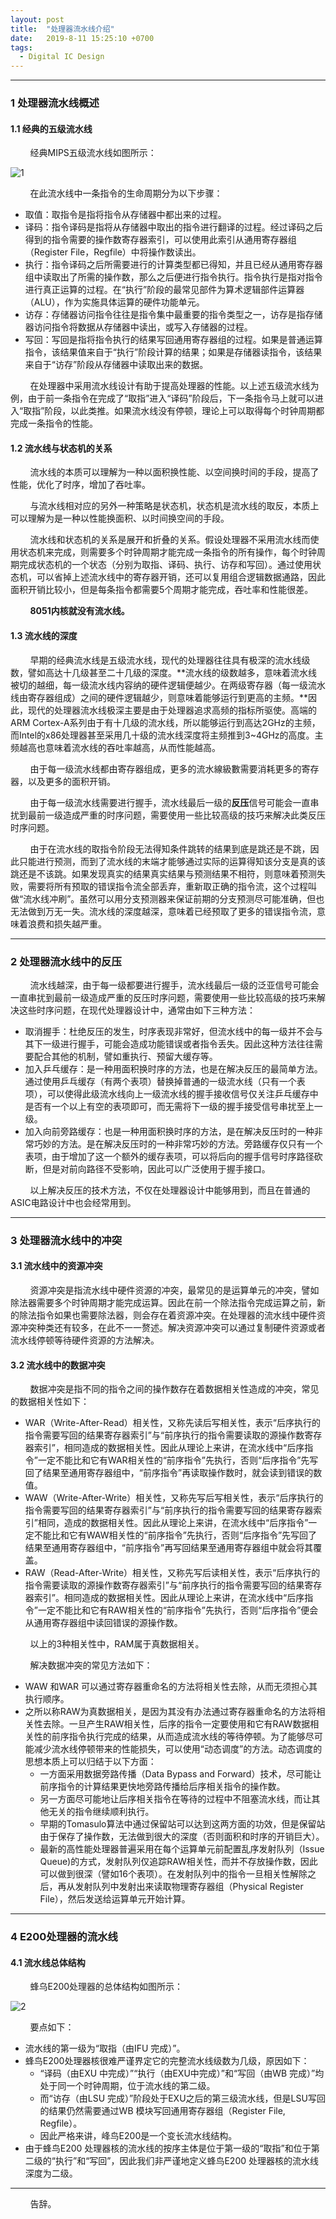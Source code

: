 ```yaml
---
layout: post
title:  "处理器流水线介绍"
date:   2019-8-11 15:25:10 +0700
tags:
  - Digital IC Design
---
```


----

### 1 处理器流水线概述

#### 1.1 经典的五级流水线

&#160; &#160; &#160; &#160; 经典MIPS五级流水线如图所示：

![1](https://raw.githubusercontent.com/Verdvana/Verdvana.github.io/master/_posts/%E5%A4%84%E7%90%86%E5%99%A8%E6%B5%81%E6%B0%B4%E7%BA%BF%E4%BB%8B%E7%BB%8D/1.jpg)

&#160; &#160; &#160; &#160; 在此流水线中一条指令的生命周期分为以下步骤：

* 取值：取指令是指将指令从存储器中都出来的过程。
* 译码：指令译码是指将从存储器中取出的指令进行翻译的过程。经过译码之后得到的指令需要的操作数寄存器索引，可以使用此索引从通用寄存器组（Register File，Regfile）中将操作数读出。
* 执行：指令译码之后所需要进行的计算类型都已得知，并且已经从通用寄存器组中读取出了所需的操作数，那么之后便进行指令执行。指令执行是指对指令进行真正运算的过程。在“执行”阶段的最常见部件为算术逻辑部件运算器（ALU），作为实施具体运算的硬件功能单元。
* 访存：存储器访问指令往往是指令集中最重要的指令类型之一，访存是指存储器访问指令将数据从存储器中读出，或写入存储器的过程。
* 写回：写回是指将指令执行的结果写回通用寄存器组的过程。如果是普通运算指令，该结果值来自于“执行”阶段计算的结果；如果是存储器读指令，该结果来自于“访存”阶段从存储器中读取出来的数据。

&#160; &#160; &#160; &#160; 在处理器中采用流水线设计有助于提高处理器的性能。以上述五级流水线为例，由于前一条指令在完成了“取指”进入“译码”阶段后，下一条指令马上就可以进入“取指”阶段，以此类推。如果流水线没有停顿，理论上可以取得每个时钟周期都完成一条指令的性能。

#### 1.2 流水线与状态机的关系

&#160; &#160; &#160; &#160; 流水线的本质可以理解为一种以面积换性能、以空间换时间的手段，提高了性能，优化了时序，增加了吞吐率。

&#160; &#160; &#160; &#160; 与流水线相对应的另外一种策略是状态机，状态机是流水线的取反，本质上可以理解为是一种以性能换面积、以时间换空间的手段。

&#160; &#160; &#160; &#160; 流水线和状态机的关系是展开和折叠的关系。假设处理器不采用流水线而使用状态机来完成，则需要多个时钟周期才能完成一条指令的所有操作，每个时钟周期完成状态机的一个状态（分别为取指、译码、执行、访存和写回）。通过使用状态机，可以省掉上述流水线中的寄存器开销，还可以复用组合逻辑数据通路，因此面积开销比较小，但是每条指令都需要5个周期才能完成，吞吐率和性能很差。

&#160; &#160; &#160; &#160; **8051内核就没有流水线。**

#### 1.3 流水线的深度

&#160; &#160; &#160; &#160; 早期的经典流水线是五级流水线，现代的处理器往往具有极深的流水线级数，譬如高达十几级甚至二十几级的深度。**流水线的级数越多，意味着流水线被切的越细，每一级流水线内容纳的硬件逻辑便越少。在两级寄存器（每一级流水线由寄存器组成）之间的硬件逻辑越少，则意味着能够运行到更高的主频。**因此，现代的处理器流水线极深主要是由于处理器追求高频的指标所驱使。高端的ARM Cortex-A系列由于有十几级的流水线，所以能够运行到高达2GHz的主频，而Intel的x86处理器甚至采用几十级的流水线深度将主频推到3~4GHz的高度。主频越高也意味着流水线的吞吐率越高，从而性能越高。

&#160; &#160; &#160; &#160; 由于每一级流水线都由寄存器组成，更多的流水線級數需要消耗更多的寄存器，以及更多的面积开销。

&#160; &#160; &#160; &#160; 由于每一级流水线需要进行握手，流水线最后一级的**反压**信号可能会一直串扰到最前一级造成严重的时序问题，需要使用一些比较高级的技巧来解决此类反压时序问题。

&#160; &#160; &#160; &#160; 由于在流水线的取指令阶段无法得知条件跳转的结果到底是跳还是不跳，因此只能进行预测，而到了流水线的末端才能够通过实际的运算得知该分支是真的该跳还是不该跳。如果发现真实的结果真实结果与预测结果不相符，则意味着预测失败，需要将所有预取的错误指令流全部丢弃，重新取正确的指令流，这个过程叫做“流水线冲刷”。虽然可以用分支预测器来保证前期的分支预测尽可能准确，但也无法做到万无一失。流水线的深度越深，意味着已经预取了更多的错误指令流，意味着浪费和损失越严重。

----

### 2 处理器流水线中的反压

&#160; &#160; &#160; &#160; 流水线越深，由于每一级都要进行握手，流水线最后一级的泛亚信号可能会一直串扰到最前一级造成严重的反压时序问题，需要使用一些比较高级的技巧来解决这些时序问题，在现代处理器设计中，通常由如下三种方法：

* 取消握手：杜绝反压的发生，时序表现非常好，但流水线中的每一级并不会与其下一级进行握手，可能会造成功能错误或者指令丢失。因此这种方法往往需要配合其他的机制，譬如重执行、预留大缓存等。
* 加入乒乓缓存：是一种用面积换时序的方法，也是在解决反压的最简单方法。通过使用乒乓缓存（有两个表项）替换掉普通的一级流水线（只有一个表项），可以使得此级流水线向上一级流水线的握手接收信号仅关注乒乓缓存中是否有一个以上有空的表项即可，而无需将下一级的握手接受信号串扰至上一级。
* 加入向前旁路缓存：也是一种用面积换时序的方法，是在解决反压时的一种非常巧妙的方法。是在解决反压时的一种非常巧妙的方法。旁路缓存仅只有一个表项，由于增加了这一个额外的缓存表项，可以将后向的握手信号时序路径砍断，但是对前向路径不受影响，因此可以广泛使用于握手接口。

&#160; &#160; &#160; &#160; 以上解决反压的技术方法，不仅在处理器设计中能够用到，而且在普通的ASIC电路设计中也会经常用到。

----

### 3 处理器流水线中的冲突

#### 3.1 流水线中的资源冲突

&#160; &#160; &#160; &#160; 资源冲突是指流水线中硬件资源的冲突，最常见的是运算单元的冲突，譬如除法器需要多个时钟周期才能完成运算。因此在前一个除法指令完成运算之前，新的除法指令如果也需要除法器，则会存在着资源冲突。在处理器的流水线中硬件资源冲突种类还有较多，在此不一一赘述。解决资源冲突可以通过复制硬件资源或者流水线停顿等待硬件资源的方法解决。

#### 3.2 流水线中的数据冲突

&#160; &#160; &#160; &#160; 数据冲突是指不同的指令之间的操作数存在着数据相关性造成的冲突，常见的数据相关性如下：

* WAR（Write-After-Read）相关性，又称先读后写相关性，表示“后序执行的指令需要写回的结果寄存器索引”与“前序执行的指令需要读取的源操作数寄存器索引”，相同造成的数据相关性。因此从理论上来讲，在流水线中“后序指令”一定不能比和它有WAR相关性的“前序指令”先执行，否则“后序指令”先写回了结果至通用寄存器组中，“前序指令”再读取操作数时，就会读到错误的数值。
* WAW（Write-After-Write）相关性，又称先写后写相关性，表示“后序执行的指令需要写回的结果寄存器索引”与“前序执行的指令需要写回的结果寄存器索引”相同，造成的数据相关性。因此从理论上来讲，在流水线中“后序指令”一定不能比和它有WAW相关性的“前序指令”先执行，否则“后序指令”先写回了结果至通用寄存器组中，“前序指令”再写回结果至通用寄存器组中就会将其覆盖。
* RAW（Read-After-Write）相关性，又称先写后读相关性，表示“后序执行的指令需要读取的源操作数寄存器索引”与“前序执行的指令需要写回的结果寄存器索引”。相同造成的数据相关性。因此从理论上来讲，在流水线中“后序指令”一定不能比和它有RAW相关性的“前序指令”先执行，否则“后序指令”便会从通用寄存器组中读回错误的源操作数。

&#160; &#160; &#160; &#160; 以上的3种相关性中，RAM属于真数据相关。

&#160; &#160; &#160; &#160; 解决数据冲突的常见方法如下：
* WAW 和WAR 可以通过寄存器重命名的方法将相关性去除，从而无须担心其执行顺序。
* 之所以称RAW为真数据相关，是因为其没有办法通过寄存器重命名的方法将相关性去除。一旦产生RAW相关性，后序的指令一定要使用和它有RAW数据相关性的前序指令执行完成的结果，从而造成流水线的等待停顿。为了能够尽可能减少流水线停顿带来的性能损失，可以使用“动态调度”的方法。动态调度的思想本质上可以归结于以下方面：
    * 一方面采用数据旁路传播（Data Bypass and Forward）技术，尽可能让前序指令的计算结果更快地旁路传播给后序相关指令的操作数。
    * 另一方面尽可能地让后序相关指令在等待的过程中不阻塞流水线，而让其他无关的指令继续顺利执行。
    * 早期的Tomasulo算法中通过保留站可以达到这两方面的功效，但是保留站由于保存了操作数，无法做到很大的深度（否则面积和时序的开销巨大）。
    * 最新的高性能处理器普遍采用在每个运算单元前配置乱序发射队列（Issue Queue)的方式，发射队列仅追踪RAW相关性，而并不存放操作数，因此可以做到很深（譬如16个表项）。在发射队列中的指令一旦相关性解除之后，再从发射队列中发射出来读取物理寄存器组（Physical Register File），然后发送给运算单元开始计算。

----

### 4 E200处理器的流水线

#### 4.1 流水线总体结构

&#160; &#160; &#160; &#160; 蜂乌E200处理器的总体结构如图所示：

![2](https://raw.githubusercontent.com/Verdvana/Verdvana.github.io/master/_posts/%E5%A4%84%E7%90%86%E5%99%A8%E6%B5%81%E6%B0%B4%E7%BA%BF%E4%BB%8B%E7%BB%8D/2.jpg)

&#160; &#160; &#160; &#160; 要点如下：
* 流水线的第一级为“取指（由IFU 完成）”。
* 蜂鸟E200处理器核很难严谨界定它的完整流水线级数为几级，原因如下：
    * “译码（由EXU 中完成）”“执行（由EXU中完成）”和“写回（由WB 完成）”均处于同一个时钟周期，位于流水线的第二级。
    * 而“访存（由LSU 完成）”阶段处于EXU之后的第三级流水线，但是LSU写回的结果仍然需要通过WB 模块写回通用寄存器组（Register File, Regfile）。
    * 因此严格来讲，峰鸟E200是一个变长流水线结构。
* 由于蜂鸟E200 处理器核的流水线的按序主体是位于第一级的“取指”和位于第二级的“执行”和“写回”，因此我们非严谨地定义蜂鸟E200 处理器核的流水线深度为二级。

----
&#160; &#160; &#160; &#160; 告辞。

